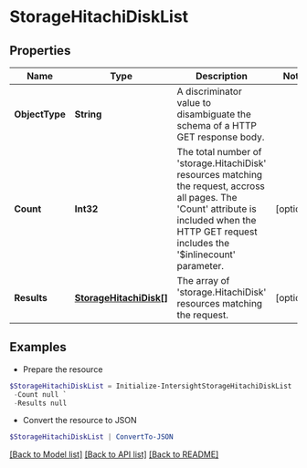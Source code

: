 # StorageHitachiDiskList
## Properties

Name | Type | Description | Notes
------------ | ------------- | ------------- | -------------
**ObjectType** | **String** | A discriminator value to disambiguate the schema of a HTTP GET response body. | 
**Count** | **Int32** | The total number of &#39;storage.HitachiDisk&#39; resources matching the request, accross all pages. The &#39;Count&#39; attribute is included when the HTTP GET request includes the &#39;$inlinecount&#39; parameter. | [optional] 
**Results** | [**StorageHitachiDisk[]**](StorageHitachiDisk.md) | The array of &#39;storage.HitachiDisk&#39; resources matching the request. | [optional] 

## Examples

- Prepare the resource
```powershell
$StorageHitachiDiskList = Initialize-IntersightStorageHitachiDiskList  -ObjectType null `
 -Count null `
 -Results null
```

- Convert the resource to JSON
```powershell
$StorageHitachiDiskList | ConvertTo-JSON
```

[[Back to Model list]](../README.md#documentation-for-models) [[Back to API list]](../README.md#documentation-for-api-endpoints) [[Back to README]](../README.md)

